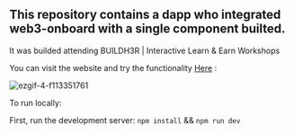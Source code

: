 ## This repository contains a dapp who integrated web3-onboard with a single component builted. 

It was builded attending BUILDH3R | Interactive Learn & Earn Workshops

You can visit the website and try the functionality <a href="https://blocknative-task.vercel.app/" target="_blank">Here</a> :



![ezgif-4-f113351761](https://github.com/vittoric/Blocknative_task/assets/93945847/61c6007c-d176-4ebc-a2a5-8949b7fb1c4c)



To run locally: 

First, run the development server:
`npm install` && `npm run dev`
